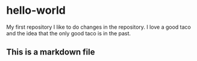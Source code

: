 # hello-world
My first repository
I like to do changes in the repository.  I love a good taco and the idea that the only good taco is in the past.
## This is a markdown file
